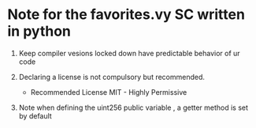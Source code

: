 # Note for the favorites.vy SC written in python 

1. Keep compiler vesions locked down have predictable behavior of ur code 

2. Declaring a license is not compulsory but recommended. 
    - Recommended License MIT - Highly Permissive

3. Note when defining the uint256 public variable , a getter method is set by default 
